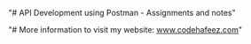 "# API Development using Postman - Assignments and notes" 

"# More information to visit my website: www.codehafeez.com"
